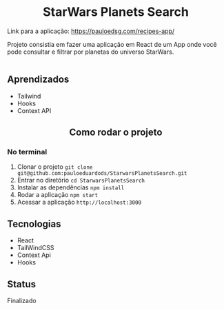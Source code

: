 <h1 align="center">StarWars Planets Search</h1>

Link para a aplicação: https://pauloedsg.com/recipes-app/

Projeto consistia em fazer uma aplicação em React de um App onde você pode consultar e filtrar por planetas do universo StarWars.

<img src=""/>


## Aprendizados
 * Tailwind
 * Hooks
 * Context API

<h2 align="center">Como rodar o projeto</h2>

### No terminal
1. Clonar o projeto `git clone git@github.com:pauloeduardods/StarwarsPlanetsSearch.git`
2. Entrar no diretório `cd StarwarsPlanetsSearch`
3. Instalar as dependências `npm install`
4. Rodar a aplicação `npm start`
5. Acessar a aplicação `http://localhost:3000`

## Tecnologias
* React
* TailWindCSS
* Context Api
* Hooks

## Status

Finalizado
